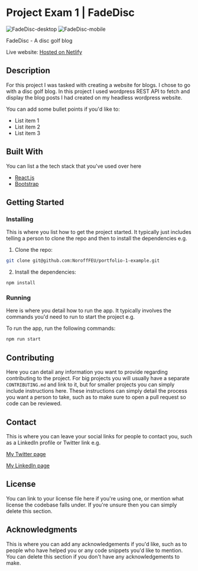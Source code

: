 # Project Exam 1 | FadeDisc

![FadeDisc-desktop](https://github.com/Noroff-FEU-Assignments/project-exam-1-FadeCap/assets/116163360/39dfe4bd-00c0-4776-9f92-9883abe3ccef)
![FadeDisc-mobile](https://github.com/Noroff-FEU-Assignments/project-exam-1-FadeCap/assets/116163360/1ffe5f9f-cfa6-435e-95f6-e9b5e8755867)


FadeDisc - A disc golf blog 

Live website: [Hosted on Netlify](https://project-exam-semester-1-stian.netlify.app/)

## Description

For this project I was tasked with creating a website for blogs. I chose to go with a disc golf blog.
In this project I used wordpress REST API to fetch and display the blog posts I had created on my headless wordpress website. 

You can add some bullet points if you'd like to:

- List item 1
- List item 2
- List item 3

## Built With

You can list a the tech stack that you've used over here

- [React.js](https://reactjs.org/)
- [Bootstrap](https://getbootstrap.com)

## Getting Started

### Installing

This is where you list how to get the project started. It typically just includes telling a person to clone the repo and then to install the dependencies e.g.

1. Clone the repo:

```bash
git clone git@github.com:NoroffFEU/portfolio-1-example.git
```

2. Install the dependencies:

```
npm install
```

### Running

Here is where you detail how to run the app. It typically involves the commands you'd need to run to start the project e.g.

To run the app, run the following commands:

```bash
npm run start
```

## Contributing

Here you can detail any information you want to provide regarding contributing to the project. For big projects you will usually have a separate `CONTRIBUTING.md` and link to it, but for smaller projects you can simply include instructions here. These instructions can simply detail the process you want a person to take, such as to make sure to open a pull request so code can be reviewed.

## Contact

This is where you can leave your social links for people to contact you, such as a LinkedIn profile or Twitter link e.g.

[My Twitter page](www.twitter.com)

[My LinkedIn page](www.linkedin.com)

## License

You can link to your license file here if you're using one, or mention what license the codebase falls under. If you're unsure then you can simply delete this section.

## Acknowledgments

This is where you can add any acknowledgements if you'd like, such as to people who have helped you or any code snippets you'd like to mention. You can delete this section if you don't have any acknowledgements to make.
